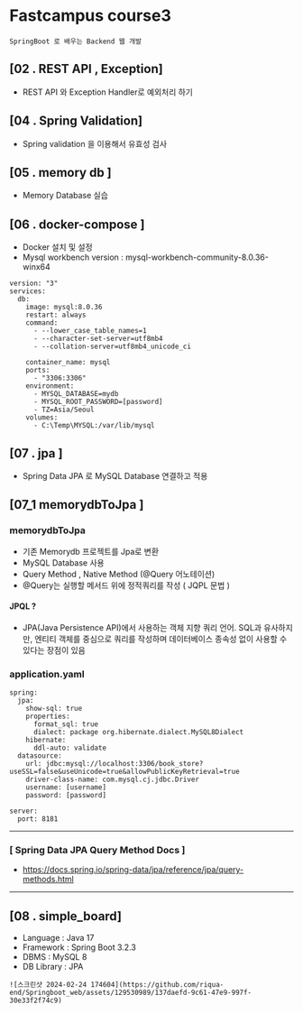 # Fastcampus course3

```
SpringBoot 로 배우는 Backend 웹 개발
```

[02 . REST API , Exception]
---
* REST API 와 Exception Handler로 예외처리 하기


[04 . Spring Validation]
---
* Spring validation 을 이용해서 유효성 검사


[05 . memory db ]
---
* Memory Database 실습

[06 . docker-compose ]
---
* Docker 설치 및 설정
* Mysql workbench version : mysql-workbench-community-8.0.36-winx64
```
version: "3"
services:
  db:
    image: mysql:8.0.36
    restart: always
    command:
      - --lower_case_table_names=1
      - --character-set-server=utf8mb4
      - --collation-server=utf8mb4_unicode_ci

    container_name: mysql
    ports:
      - "3306:3306"
    environment:
      - MYSQL_DATABASE=mydb
      - MYSQL_ROOT_PASSWORD=[password]
      - TZ=Asia/Seoul
    volumes:
      - C:\Temp\MYSQL:/var/lib/mysql
```

[07 . jpa ]
---
* Spring Data JPA 로 MySQL Database 연결하고 적용

[07_1 memorydbToJpa ]
---
### memorydbToJpa
* 기존 Memorydb 프로젝트를 Jpa로 변환
* MySQL Database 사용
* Query Method , Native Method (@Query 어노테이션)
* @Query는 실행할 메서드 위에 정적쿼리를 작성 ( JQPL 문법 )
#### JPQL ?
* JPA(Java Persistence API)에서 사용하는 객체 지향 쿼리 언어. SQL과 유사하지만, 엔티티 객체를 중심으로 쿼리를 작성하며 데이터베이스 종속성 없이 사용할 수 있다는 장점이 있음
### application.yaml
```
spring:
  jpa:
    show-sql: true
    properties:
      format_sql: true
      dialect: package org.hibernate.dialect.MySQL8Dialect
    hibernate:
      ddl-auto: validate
  datasource:
    url: jdbc:mysql://localhost:3306/book_store?useSSL=false&useUnicode=true&allowPublicKeyRetrieval=true
    driver-class-name: com.mysql.cj.jdbc.Driver
    username: [username]
    password: [password]

server:
  port: 8181
```
---
### [ Spring Data JPA Query Method Docs ]
* <https://docs.spring.io/spring-data/jpa/reference/jpa/query-methods.html>
---

## [08 . simple_board]
* Language : Java 17
* Framework : Spring Boot 3.2.3
* DBMS : MySQL 8
* DB Library : JPA
```
![스크린샷 2024-02-24 174604](https://github.com/riqua-end/Springboot_web/assets/129530989/137daefd-9c61-47e9-997f-30e33f2f74c9)
```